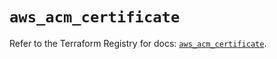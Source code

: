 # `aws_acm_certificate`

Refer to the Terraform Registry for docs: [`aws_acm_certificate`](https://registry.terraform.io/providers/hashicorp/aws/5.83.0/docs/resources/acm_certificate).
